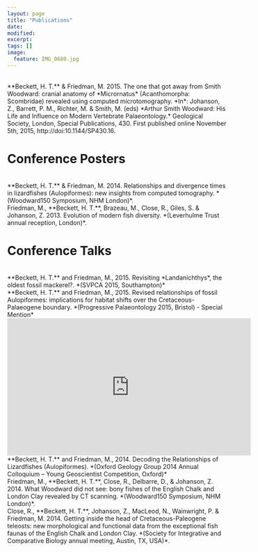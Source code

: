 ```yaml
---
layout: page
title: "Publications"
date: 
modified:
excerpt:
tags: []
image:
  feature: IMG_0680.jpg
---
```


<br>
**Beckett, H. T.** & Friedman, M. 2015. The one that got away from Smith Woodward: cranial anatomy of *Micrornatus* (Acanthomorpha: Scombridae) revealed using computed microtomography. *In*: Johanson, Z., Barrett, P. M., Richter, M. & Smith, M. (eds) *Arthur Smith Woodward: His Life and Influence on Modern Vertebrate Palaeontology.* Geological Society, London, Special Publications, 430. First published online November 5th, 2015, http://doi:10.1144/SP430.16.


# Conference Posters

<br>
**Beckett, H. T.** & Friedman, M. 2014. Relationships and divergence times in lizardfishes (Aulopiformes): new insights from computed tomography. *(Woodward150 Symposium, NHM London)*.

<br>
Friedman, M., **Beckett, H. T.**, Brazeau, M., Close, R., Giles, S. & Johanson, Z. 2013. Evolution of modern fish diversity. *(Leverhulme Trust annual reception, London)*.


# Conference Talks

<br>
**Beckett, H. T.** and Friedman, M., 2015. Revisiting *Landanichthys*, the oldest fossil mackerel?. *(SVPCA 2015, Southampton)*

<br>
**Beckett, H. T.** and Friedman, M., 2015. Revised relationships of fossil Aulopiformes: implications for habitat shifts over the Cretaceous-Palaeogene boundary. *(Progressive Palaeontology 2015, Bristol) - Special Mention* 

<iframe width="560" height="315" src="https://www.youtube.com/embed/TjQYavLCZNs" frameborder="0" allowfullscreen></iframe>

<br>
**Beckett, H. T.** and Friedman, M., 2014. Decoding the Relationships of Lizardfishes (Aulopiformes). *(Oxford Geology Group 2014 Annual Colloquium – Young Geoscientist Competition, Oxford)*

<br>
Friedman, M., **Beckett, H. T.**, Close, R., Delbarre, D., & Johanson, Z. 2014. What Woodward did not see: bony fishes of the English Chalk  and London Clay revealed by CT scanning. *(Woodward150 Symposium, NHM London)*.

<br>
Close, R., **Beckett, H. T.**, Johanson, Z., MacLeod, N., Wainwright, P. & Friedman, M. 2014. Getting inside the head of Cretaceous-Paleogene teleosts: new morphological and functional data from the exceptional fish faunas of the English Chalk and London Clay. *(Society for Integrative and Comparative Biology annual meeting, Austin, TX, USA)*.